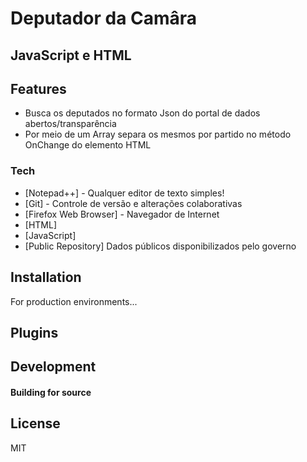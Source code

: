 # Deputador da Camâra 
## JavaScript e HTML
## Features

- Busca os deputados no formato Json do portal de dados abertos/transparência 
- Por meio de um Array separa os mesmos por partido no método OnChange do elemento HTML
### Tech
- [Notepad++] - Qualquer editor de texto simples!
- [Git] - Controle de versão e alterações colaborativas 
- [Firefox Web Browser] - Navegador de Internet
- [HTML] 
- [JavaScript] 
- [Public Repository] Dados públicos disponibilizados pelo governo 

## Installation

For production environments...

## Plugins

## Development

#### Building for source


## License

MIT
